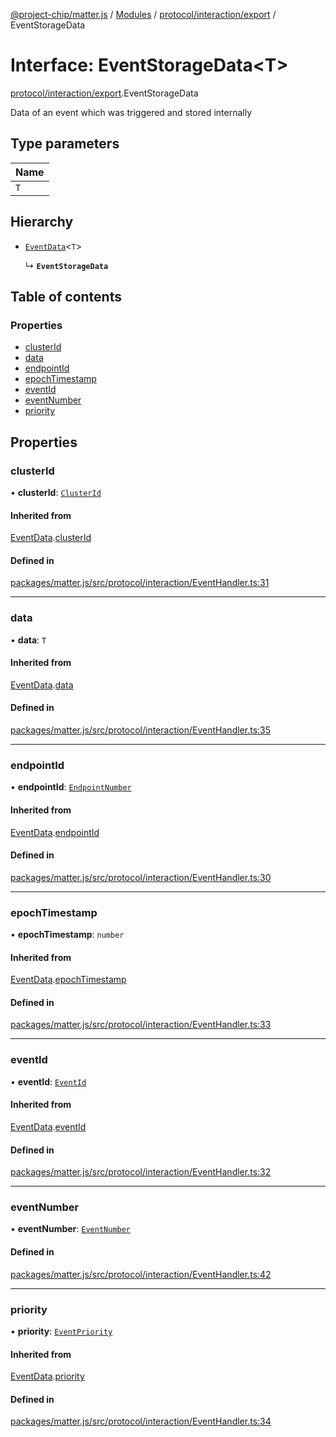 [@project-chip/matter.js](../README.md) / [Modules](../modules.md) / [protocol/interaction/export](../modules/protocol_interaction_export.md) / EventStorageData

# Interface: EventStorageData\<T\>

[protocol/interaction/export](../modules/protocol_interaction_export.md).EventStorageData

Data of an event which was triggered and stored internally

## Type parameters

| Name |
| :------ |
| `T` |

## Hierarchy

- [`EventData`](protocol_interaction_export.EventData.md)\<`T`\>

  ↳ **`EventStorageData`**

## Table of contents

### Properties

- [clusterId](protocol_interaction_export.EventStorageData.md#clusterid)
- [data](protocol_interaction_export.EventStorageData.md#data)
- [endpointId](protocol_interaction_export.EventStorageData.md#endpointid)
- [epochTimestamp](protocol_interaction_export.EventStorageData.md#epochtimestamp)
- [eventId](protocol_interaction_export.EventStorageData.md#eventid)
- [eventNumber](protocol_interaction_export.EventStorageData.md#eventnumber)
- [priority](protocol_interaction_export.EventStorageData.md#priority)

## Properties

### clusterId

• **clusterId**: [`ClusterId`](../modules/datatype_export.md#clusterid)

#### Inherited from

[EventData](protocol_interaction_export.EventData.md).[clusterId](protocol_interaction_export.EventData.md#clusterid)

#### Defined in

[packages/matter.js/src/protocol/interaction/EventHandler.ts:31](https://github.com/project-chip/matter.js/blob/2d9f2165d2672864fda3496a6d0d5f93597f82c6/packages/matter.js/src/protocol/interaction/EventHandler.ts#L31)

___

### data

• **data**: `T`

#### Inherited from

[EventData](protocol_interaction_export.EventData.md).[data](protocol_interaction_export.EventData.md#data)

#### Defined in

[packages/matter.js/src/protocol/interaction/EventHandler.ts:35](https://github.com/project-chip/matter.js/blob/2d9f2165d2672864fda3496a6d0d5f93597f82c6/packages/matter.js/src/protocol/interaction/EventHandler.ts#L35)

___

### endpointId

• **endpointId**: [`EndpointNumber`](../modules/datatype_export.md#endpointnumber)

#### Inherited from

[EventData](protocol_interaction_export.EventData.md).[endpointId](protocol_interaction_export.EventData.md#endpointid)

#### Defined in

[packages/matter.js/src/protocol/interaction/EventHandler.ts:30](https://github.com/project-chip/matter.js/blob/2d9f2165d2672864fda3496a6d0d5f93597f82c6/packages/matter.js/src/protocol/interaction/EventHandler.ts#L30)

___

### epochTimestamp

• **epochTimestamp**: `number`

#### Inherited from

[EventData](protocol_interaction_export.EventData.md).[epochTimestamp](protocol_interaction_export.EventData.md#epochtimestamp)

#### Defined in

[packages/matter.js/src/protocol/interaction/EventHandler.ts:33](https://github.com/project-chip/matter.js/blob/2d9f2165d2672864fda3496a6d0d5f93597f82c6/packages/matter.js/src/protocol/interaction/EventHandler.ts#L33)

___

### eventId

• **eventId**: [`EventId`](../modules/datatype_export.md#eventid)

#### Inherited from

[EventData](protocol_interaction_export.EventData.md).[eventId](protocol_interaction_export.EventData.md#eventid)

#### Defined in

[packages/matter.js/src/protocol/interaction/EventHandler.ts:32](https://github.com/project-chip/matter.js/blob/2d9f2165d2672864fda3496a6d0d5f93597f82c6/packages/matter.js/src/protocol/interaction/EventHandler.ts#L32)

___

### eventNumber

• **eventNumber**: [`EventNumber`](../modules/datatype_export.md#eventnumber)

#### Defined in

[packages/matter.js/src/protocol/interaction/EventHandler.ts:42](https://github.com/project-chip/matter.js/blob/2d9f2165d2672864fda3496a6d0d5f93597f82c6/packages/matter.js/src/protocol/interaction/EventHandler.ts#L42)

___

### priority

• **priority**: [`EventPriority`](../enums/cluster_export.EventPriority.md)

#### Inherited from

[EventData](protocol_interaction_export.EventData.md).[priority](protocol_interaction_export.EventData.md#priority)

#### Defined in

[packages/matter.js/src/protocol/interaction/EventHandler.ts:34](https://github.com/project-chip/matter.js/blob/2d9f2165d2672864fda3496a6d0d5f93597f82c6/packages/matter.js/src/protocol/interaction/EventHandler.ts#L34)
